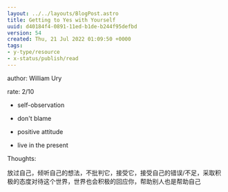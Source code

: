 ```yaml
---
layout: ../../layouts/BlogPost.astro
title: Getting to Yes with Yourself
uuid: d40184f4-0891-11ed-b1de-b244f95defbd
version: 54
created: Thu, 21 Jul 2022 01:09:50 +0000
tags:
- y-type/resource
- x-status/publish/read
---
```


author: William Ury

rate: 2/10

- self-observation

- don't blame

- positive attitude

- live in the present

Thoughts:

放过自己，倾听自己的想法，不批判它，接受它，接受自己的错误/不足，采取积极的态度对待这个世界，世界也会积极的回应你，帮助别人也是帮助自己